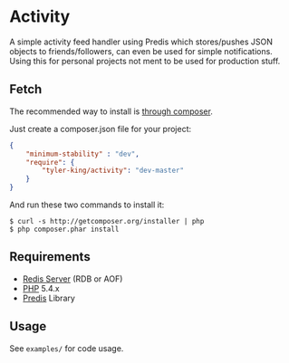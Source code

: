 # Activity

A simple activity feed handler using Predis which stores/pushes JSON objects to friends/followers, can even be used for
simple notifications.
Using this for personal projects not ment to be used for production stuff.

## Fetch

The recommended way to install is [through composer](http://packagist.org).

Just create a composer.json file for your project:

```JSON
{
    "minimum-stability" : "dev",
    "require": {
        "tyler-king/activity": "dev-master"
    }
}
```

And run these two commands to install it:

    $ curl -s http://getcomposer.org/installer | php
    $ php composer.phar install

## Requirements

- [Redis Server](http://redis.io/) (RDB or AOF)
- [PHP](http://php.net) 5.4.x
- [Predis](https://github.com/nrk/predis) Library

## Usage

See `examples/` for code usage.